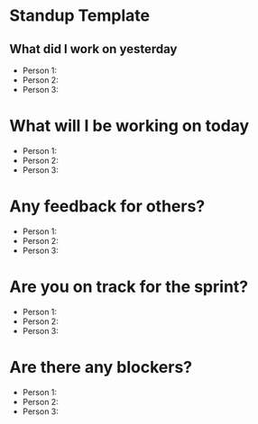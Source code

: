 # Standup Template

## What did I work on yesterday
- Person 1: 
- Person 2:
- Person 3:

# What will I be working on today
- Person 1:
- Person 2:
- Person 3:

# Any feedback for others?
- Person 1:
- Person 2:
- Person 3:

# Are you on track for the sprint?
- Person 1:
- Person 2:
- Person 3:

# Are there any blockers?
- Person 1:
- Person 2:
- Person 3: